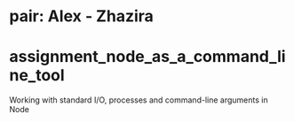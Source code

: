 # pair: Alex - Zhazira


# assignment_node_as_a_command_line_tool
Working with standard I/O, processes and command-line arguments in Node
